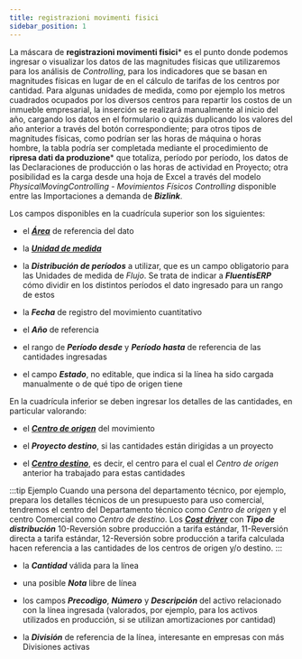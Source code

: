 ```yaml
---
title: registrazioni movimenti fisici
sidebar_position: 1
---
```


La máscara de **registrazioni movimenti fisici*** es el punto donde podemos ingresar o visualizar los datos de las magnitudes físicas que utilizaremos para los análisis de *Controlling*, para los indicadores que se basan en magnitudes físicas en lugar de en el cálculo de tarifas de los centros por cantidad. 
Para algunas unidades de medida, como por ejemplo los metros cuadrados ocupados por los diversos centros para repartir los costos de un inmueble empresarial, la inserción se realizará manualmente al inicio del año, cargando los datos en el formulario o quizás duplicando los valores del año anterior a través del botón correspondiente; para otros tipos de magnitudes físicas, como podrían ser las horas de máquina o horas hombre, la tabla podría ser completada mediante el procedimiento de **ripresa dati da produzione*** que totaliza, período por período, los datos de las Declaraciones de producción o las horas de actividad en Proyecto; otra posibilidad es la carga desde una hoja de Excel a través del modelo *PhysicalMovingControlling - Movimientos Físicos Controlling* disponible entre las Importaciones a demanda de ***Bizlink***.

Los campos disponibles en la cuadrícula superior son los siguientes:

- el [***Área***](/docs/controlling/controlling-parametrization/controlling-specific-settings/area-types-areas) de referencia del dato

- la [***Unidad de medida***](/docs/controlling/controlling-parametrization/controlling-specific-settings/measure-units)

- la ***Distribución de períodos*** a utilizar, que es un campo obligatorio para las Unidades de medida de *Flujo*. Se trata de indicar a ***FluentisERP*** cómo dividir en los distintos períodos el dato ingresado para un rango de estos

- la ***Fecha*** de registro del movimiento cuantitativo

- el ***Año*** de referencia

- el rango de ***Período desde*** y ***Período hasta*** de referencia de las cantidades ingresadas

- el campo ***Estado***, no editable, que indica si la línea ha sido cargada manualmente o de qué tipo de origen tiene

En la cuadrícula inferior se deben ingresar los detalles de las cantidades, en particular valorando:
- el [***Centro de origen***](/docs/controlling/controlling-parametrization/controlling-specific-settings/cost-centers) del movimiento

- el ***Proyecto destino***, si las cantidades están dirigidas a un proyecto

- el [***Centro destino***](/docs/controlling/controlling-parametrization/controlling-specific-settings/cost-centers), es decir, el centro para el cual el *Centro de origen* anterior ha trabajado para estas cantidades

:::tip Ejemplo
Cuando una persona del departamento técnico, por ejemplo, prepara los detalles técnicos de un presupuesto para uso comercial, tendremos el centro del Departamento técnico como *Centro de origen* y el centro Comercial como *Centro de destino*.
Los [***Cost driver***](/docs/controlling/controlling-parametrization/controlling-specific-settings/cost-drivers) con ***Tipo de distribución*** 10-Reversión sobre producción a tarifa estándar, 11-Reversión directa a tarifa estándar, 12-Reversión sobre producción a tarifa calculada hacen referencia a las cantidades de los centros de origen y/o destino.
:::

- la ***Cantidad*** válida para la línea

- una posible ***Nota*** libre de línea

- los campos ***Precodigo***, ***Número*** y ***Descripción*** del activo relacionado con la línea ingresada (valorados, por ejemplo, para los activos utilizados en producción, si se utilizan amortizaciones por cantidad)

- la ***División*** de referencia de la línea, interesante en empresas con más Divisiones activas